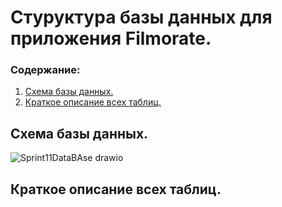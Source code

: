 # Стуруктура базы данных для приложения Filmorate.
### Содержание:
1. [Схема базы данных.](https://github.com/Cra5h23/Sprint11DataBase/edit/main/README.md#%D1%81%D1%85%D0%B5%D0%BC%D0%B0-%D0%B1%D0%B0%D0%B7%D1%8B-%D0%B4%D0%B0%D0%BD%D0%BD%D1%8B%D1%85)
2. [Краткое описание всех таблиц.](https://github.com/Cra5h23/Sprint11DataBase/edit/main/README.md#%D0%BA%D1%80%D0%B0%D1%82%D0%BA%D0%BE%D0%B5-%D0%BE%D0%BF%D0%B8%D1%81%D0%B0%D0%BD%D0%B8%D0%B5-%D0%B2%D1%81%D0%B5%D1%85-%D1%82%D0%B0%D0%B1%D0%BB%D0%B8%D1%86)
## Схема базы данных.
![Sprint11DataBAse drawio](https://github.com/Cra5h23/Sprint11DataBase/assets/145023705/e0a3972d-c9da-4ad6-9bd5-4e1d858aa016)

## Краткое описание всех таблиц.
